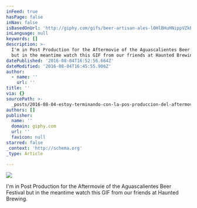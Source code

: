 ```yaml
---
inFeed: true
hasPage: false
inNav: false
isBasedOnUrl: 'http://giphy.com/gifs/beer-artisan-ales-l0HlBHuHNippVZkEU'
inLanguage: null
keywords: []
description: >-
  I'm in Post Production for the Aftermovie of the Aguascalientes Beer Festival
  but in the meantime watch this GIF from our friends at Haunted Brewing.
datePublished: '2016-08-04T16:52:56.664Z'
dateModified: '2016-08-04T16:45:55.906Z'
author:
  - name: ''
    url: ''
title: ''
via: {}
sourcePath: >-
  _posts/2016-08-04-estoy-terminando-con-la-pos-produccion-del-aftermovie-para-e.md
authors: []
publisher:
  name: ''
  domain: giphy.com
  url: ''
  favicon: null
starred: false
_context: 'http://schema.org'
_type: Article

---
```

![](https://imgflo.herokuapp.com/graph/vahj1ThiexotieMo/b0bf314d5d7f2ce0598daa6e5cf7f0e2/noop.gif?input=https%3A%2F%2Fmedia.giphy.com%2Fmedia%2Fl0HlBHuHNippVZkEU%2Fgiphy.gif)

I'm in Post Production for the Aftermovie of the Aguascalientes Beer Festival but in the meantime watch this GIF from our friends at Haunted Brewing.